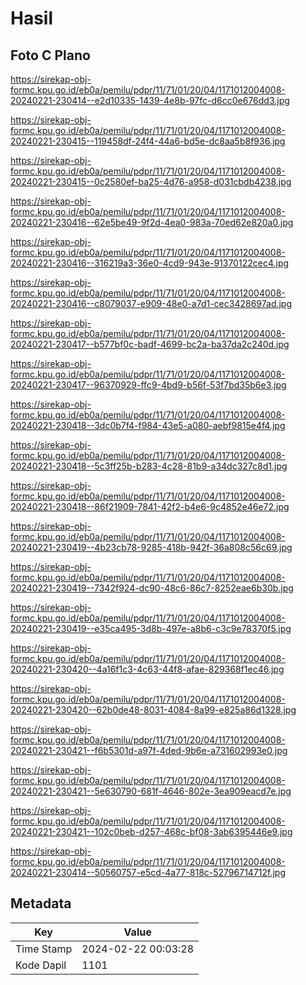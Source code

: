 # Hasil

## Foto C Plano

https://sirekap-obj-formc.kpu.go.id/eb0a/pemilu/pdpr/11/71/01/20/04/1171012004008-20240221-230414--e2d10335-1439-4e8b-97fc-d6cc0e676dd3.jpg

https://sirekap-obj-formc.kpu.go.id/eb0a/pemilu/pdpr/11/71/01/20/04/1171012004008-20240221-230415--119458df-24f4-44a6-bd5e-dc8aa5b8f936.jpg

https://sirekap-obj-formc.kpu.go.id/eb0a/pemilu/pdpr/11/71/01/20/04/1171012004008-20240221-230415--0c2580ef-ba25-4d76-a958-d031cbdb4238.jpg

https://sirekap-obj-formc.kpu.go.id/eb0a/pemilu/pdpr/11/71/01/20/04/1171012004008-20240221-230416--62e5be49-9f2d-4ea0-983a-70ed62e820a0.jpg

https://sirekap-obj-formc.kpu.go.id/eb0a/pemilu/pdpr/11/71/01/20/04/1171012004008-20240221-230416--316219a3-36e0-4cd9-943e-91370122cec4.jpg

https://sirekap-obj-formc.kpu.go.id/eb0a/pemilu/pdpr/11/71/01/20/04/1171012004008-20240221-230416--c8079037-e909-48e0-a7d1-cec3428697ad.jpg

https://sirekap-obj-formc.kpu.go.id/eb0a/pemilu/pdpr/11/71/01/20/04/1171012004008-20240221-230417--b577bf0c-badf-4699-bc2a-ba37da2c240d.jpg

https://sirekap-obj-formc.kpu.go.id/eb0a/pemilu/pdpr/11/71/01/20/04/1171012004008-20240221-230417--96370929-ffc9-4bd9-b56f-53f7bd35b6e3.jpg

https://sirekap-obj-formc.kpu.go.id/eb0a/pemilu/pdpr/11/71/01/20/04/1171012004008-20240221-230418--3dc0b7f4-f984-43e5-a080-aebf9815e4f4.jpg

https://sirekap-obj-formc.kpu.go.id/eb0a/pemilu/pdpr/11/71/01/20/04/1171012004008-20240221-230418--5c3ff25b-b283-4c28-81b9-a34dc327c8d1.jpg

https://sirekap-obj-formc.kpu.go.id/eb0a/pemilu/pdpr/11/71/01/20/04/1171012004008-20240221-230418--86f21909-7841-42f2-b4e6-9c4852e46e72.jpg

https://sirekap-obj-formc.kpu.go.id/eb0a/pemilu/pdpr/11/71/01/20/04/1171012004008-20240221-230419--4b23cb78-9285-418b-942f-36a808c56c69.jpg

https://sirekap-obj-formc.kpu.go.id/eb0a/pemilu/pdpr/11/71/01/20/04/1171012004008-20240221-230419--7342f924-dc90-48c6-86c7-8252eae6b30b.jpg

https://sirekap-obj-formc.kpu.go.id/eb0a/pemilu/pdpr/11/71/01/20/04/1171012004008-20240221-230419--e35ca495-3d8b-497e-a8b6-c3c9e78370f5.jpg

https://sirekap-obj-formc.kpu.go.id/eb0a/pemilu/pdpr/11/71/01/20/04/1171012004008-20240221-230420--4a16f1c3-4c63-44f8-afae-829368f1ec46.jpg

https://sirekap-obj-formc.kpu.go.id/eb0a/pemilu/pdpr/11/71/01/20/04/1171012004008-20240221-230420--62b0de48-8031-4084-8a99-e825a86d1328.jpg

https://sirekap-obj-formc.kpu.go.id/eb0a/pemilu/pdpr/11/71/01/20/04/1171012004008-20240221-230421--f6b5301d-a97f-4ded-9b6e-a731602993e0.jpg

https://sirekap-obj-formc.kpu.go.id/eb0a/pemilu/pdpr/11/71/01/20/04/1171012004008-20240221-230421--5e630790-681f-4646-802e-3ea909eacd7e.jpg

https://sirekap-obj-formc.kpu.go.id/eb0a/pemilu/pdpr/11/71/01/20/04/1171012004008-20240221-230421--102c0beb-d257-468c-bf08-3ab6395446e9.jpg

https://sirekap-obj-formc.kpu.go.id/eb0a/pemilu/pdpr/11/71/01/20/04/1171012004008-20240221-230414--50560757-e5cd-4a77-818c-52796714712f.jpg


## Metadata

| Key        | Value               |
| ---------- | ------------------- |
| Time Stamp | 2024-02-22 00:03:28 |
| Kode Dapil | 1101                |



